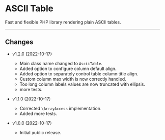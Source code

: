 # ASCII Table

Fast and flexible PHP library rendering plain ASCII tables.

---

## Changes

* v1.2.0 (2022-10-17)
  * Main class name changed to `AsciiTable`.
  * Added option to configure column default align.
  * Added option to separately control table column title align.
  * Custom column max width is now correctly handled.
  * Too long column labels values are now truncated with ellipsis.
  * more tests.

* v1.1.0 (2022-10-17)
  * Corrected `\ArrayAccess` implementation.
  * Added more tests.

* v1.0.0 (2022-10-17)
  * Initial public release.
